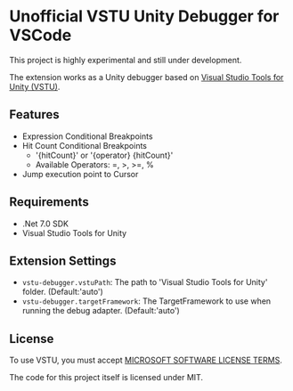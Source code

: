 # Unofficial VSTU Unity Debugger for VSCode

This project is highly experimental and still under development.

The extension works as a Unity debugger based on [Visual Studio Tools for Unity (VSTU)](https://learn.microsoft.com/visualstudio/gamedev/unity/get-started/using-visual-studio-tools-for-unity).

## Features

* Expression Conditional Breakpoints
* Hit Count Conditional Breakpoints
    * '{hitCount}' or '{operator} {hitCount}'
    * Available Operators: =, >, >=, %
* Jump execution point to Cursor

## Requirements

* .Net 7.0 SDK
* Visual Studio Tools for Unity

## Extension Settings

* `vstu-debugger.vstuPath`: The path to 'Visual Studio Tools for Unity' folder. (Default:'auto')
* `vstu-debugger.targetFramework`: The TargetFramework to use when running the debug adapter. (Default:'auto')

## License

To use VSTU, you must accept [MICROSOFT SOFTWARE LICENSE TERMS](https://visualstudio.microsoft.com/license-terms/).

The code for this project itself is licensed under MIT.

